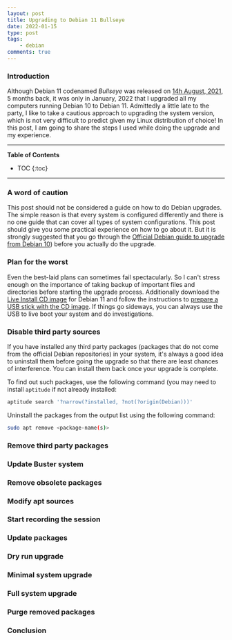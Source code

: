 ```yaml
---
layout: post
title: Upgrading to Debian 11 Bullseye
date: 2022-01-15
type: post
tags:
    - debian
comments: true
---
```

### Introduction
Although Debian 11 codenamed *Bullseye* was released on
[14h August, 2021](https://www.debian.org/releases/bullseye/), 5 months back,
it was only in January, 2022 that I upgraded all my computers running
Debian 10 to Debian 11.
Admittedly a little late to the party, I like to take a cautious approach to
upgrading the system version, which is not very difficult to predict given my
Linux distribution of choice!
In this post, I am going to share the steps I used while doing the upgrade and
my experience.

---
**Table of Contents**
* TOC
{:toc}
---

### A word of caution
This post should not be considered a guide on how to do Debian upgrades.
The simple reason is that every system is configured differently and there is
no one guide that can cover all types of system configurations.
This post should give you some practical experience on how to go about it.
But it is strongly suggested that you go through the 
[Official Debian guide to upgrade from Debian 10](https://www.debian.org/releases/bullseye/amd64/release-notes/ch-upgrading.en.html))
before you actually do the upgrade.

### Plan for the worst
Even the best-laid plans can sometimes fail spectacularly.
So I can't stress enough on the importance of taking backup of important files
and directories before starting the upgrade process.
Additionally download the
[Live Install CD image](https://www.debian.org/CD/live/#live-install-stable)
for Debian 11 and follow the instructions to [prepare a USB stick with the CD
image](https://www.debian.org/releases/stable/amd64/ch04s03.en.html#usb-copy-isohybrid).
If things go sideways, you can always use the USB to live boot your system and
do investigations.

### Disable third party sources
If you have installed any third party packages (packages that do not come from
the official Debian repositories) in your system, it's always a good idea to
uninstall them before going the upgrade so that there are least chances of
interference.
You can install them back once your upgrade is complete.

To find out such packages, use the following command (you may need to install
`aptitude` if not already installed:
```bash
aptitude search '?narrow(?installed, ?not(?origin(Debian)))'
```

Uninstall the packages from the output list using the following command:
```bash
sudo apt remove <package-name(s)>
```

### Remove third party packages

### Update Buster system

### Remove obsolete packages

### Modify apt sources

### Start recording the session

### Update packages

### Dry run upgrade

### Minimal system upgrade

### Full system upgrade

### Purge removed packages

### Conclusion
